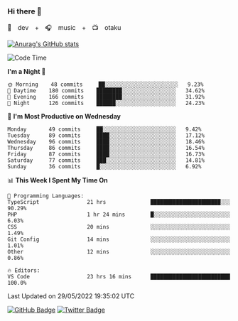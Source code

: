 ### Hi there 👋

🚀　dev　+　🎧　music　+　📺　otaku


[![Anurag's GitHub stats](https://github-readme-stats.vercel.app/api?username=koheitasaka&count_private=true&show_icons=true&theme=monokai)](https://github.com/koheitasaka/github-readme-stats)

<!--START_SECTION:waka-->
![Code Time](http://img.shields.io/badge/Code%20Time-0%20secs-blue)

**I'm a Night 🦉** 

```text
🌞 Morning    48 commits     ██░░░░░░░░░░░░░░░░░░░░░░░   9.23% 
🌆 Daytime    180 commits    ████████░░░░░░░░░░░░░░░░░   34.62% 
🌃 Evening    166 commits    ████████░░░░░░░░░░░░░░░░░   31.92% 
🌙 Night      126 commits    ██████░░░░░░░░░░░░░░░░░░░   24.23%

```
📅 **I'm Most Productive on Wednesday** 

```text
Monday       49 commits     ██░░░░░░░░░░░░░░░░░░░░░░░   9.42% 
Tuesday      89 commits     ████░░░░░░░░░░░░░░░░░░░░░   17.12% 
Wednesday    96 commits     ████░░░░░░░░░░░░░░░░░░░░░   18.46% 
Thursday     86 commits     ████░░░░░░░░░░░░░░░░░░░░░   16.54% 
Friday       87 commits     ████░░░░░░░░░░░░░░░░░░░░░   16.73% 
Saturday     77 commits     ███░░░░░░░░░░░░░░░░░░░░░░   14.81% 
Sunday       36 commits     █░░░░░░░░░░░░░░░░░░░░░░░░   6.92%

```


📊 **This Week I Spent My Time On** 

```text
💬 Programming Languages: 
TypeScript               21 hrs              ██████████████████████░░░   90.29% 
PHP                      1 hr 24 mins        █░░░░░░░░░░░░░░░░░░░░░░░░   6.03% 
CSS                      20 mins             ░░░░░░░░░░░░░░░░░░░░░░░░░   1.49% 
Git Config               14 mins             ░░░░░░░░░░░░░░░░░░░░░░░░░   1.01% 
Other                    12 mins             ░░░░░░░░░░░░░░░░░░░░░░░░░   0.86%

🔥 Editors: 
VS Code                  23 hrs 16 mins      █████████████████████████   100.0%

```


 Last Updated on 29/05/2022 19:35:02 UTC
<!--END_SECTION:waka-->

[![GitHub Badge](https://img.shields.io/badge/GitHub-100000?style=for-the-badge&logo=github&logoColor=white)](https://github.com/koheitasaka)
[![Twitter Badge](https://img.shields.io/badge/Twitter-1DA1F2?style=for-the-badge&logo=twitter&logoColor=white)](https://twitter.com/sleep_asleep_)
